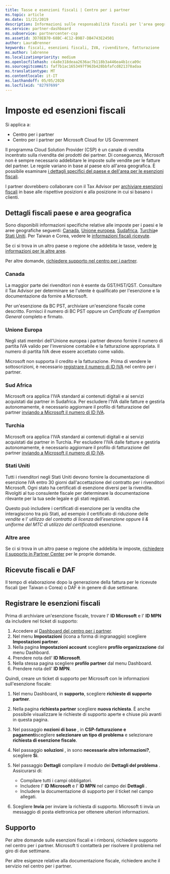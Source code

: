 ```yaml
---
title: Tasse e esenzioni fiscali | Centro per i partner
ms.topic: article
ms.date: 11/21/2019
description: Informazioni sulle responsabilità fiscali per l'area geografica specifica e su come inviare esenzioni fiscali per le vendite CSP.
ms.service: partner-dashboard
ms.subservice: partnercenter-csp
ms.assetid: 3D78EB70-68BC-4C12-B9B7-DB4743E24501
author: LauraBrenner
keywords: fiscali, esenzioni fiscali, IVA, rivenditore, fatturazione
ms.author: labrenne
ms.localizationpriority: medium
ms.openlocfilehash: c4a8e318deaa2636ac7b118b3a446ea4b1cca09c
ms.sourcegitcommit: faf7b1ac1653497f963b428bbfafcd821378adaa
ms.translationtype: MT
ms.contentlocale: it-IT
ms.lasthandoff: 05/05/2020
ms.locfileid: "82797699"
---
```

# <a name="taxes-and-tax-exemptions"></a>Imposte ed esenzioni fiscali

Si applica a:

- Centro per i partner
- Centro per i partner per Microsoft Cloud for US Government

Il programma Cloud Solution Provider (CSP) è un canale di vendita incentrato sulla rivendita dei prodotti dei partner. Di conseguenza, Microsoft non è sempre necessario addebitare le imposte sulle vendite per le fatture del partner. Le regole variano in base al paese e/o all'area geografica. È possibile esaminare [i dettagli specifici del paese e dell'area per le esenzioni fiscali](#country-and-region-tax-details).

I partner dovrebbero collaborare con il Tax Advisor per [archiviare esenzioni fiscali](#file-tax-exemptions) in base alle rispettive posizioni e alla posizione in cui si basano i clienti.

## <a name="country-and-region-tax-details"></a>Dettagli fiscali paese e area geografica

Sono disponibili informazioni specifiche relative alle imposte per i paesi e le aree geografiche seguenti: [Canada](#canada), [Unione europea](#european-union), [Sudafrica](#south-africa), [Turchia](#turkey)e [Stati Uniti](#united-states). Per Taiwan e Corea, vedere le [informazioni fiscali ricevute](#tax-receipts-and-daf).

Se ci si trova in un altro paese o regione che addebita le tasse, vedere [le informazioni per le altre aree](#other-regions).

Per altre domande, [richiedere supporto nel centro per i partner](#support).

### <a name="canada"></a>Canada

La maggior parte dei rivenditori non è esente da GST/HST/QST. Consultare il Tax Advisor per determinare se l'utente è qualificato per l'esenzione e la documentazione da fornire a Microsoft.

Per un'esenzione da BC PST, archiviare un'esenzione fiscale come descritto. Fornisci il numero di BC PST oppure un *Certificate of Exemption General* completo e firmato.

### <a name="european-union"></a>Unione Europa

Negli stati membri dell'Unione europea i partner devono fornire il numero di partita IVA valido per l'inversione contabile e la fatturazione appropriata. Il numero di partita IVA deve essere accettato come valido.

Microsoft non supporta il credito e la fatturazione. Prima di vendere le sottoscrizioni, è necessario [registrare il numero di ID IVA](organization-tax-info.md) nel centro per i partner.

### <a name="south-africa"></a>Sud Africa

Microsoft ora applica l'IVA standard ai contenuti digitali e ai servizi acquistati dai partner in Sudafrica. Per escludere l'IVA dalle fatture e gestirla autonomamente, è necessario aggiornare il profilo di fatturazione del partner [inviando a Microsoft il numero di ID IVA](organization-tax-info.md).

### <a name="turkey"></a>Turchia

Microsoft ora applica l'IVA standard ai contenuti digitali e ai servizi acquistati dai partner in Turchia. Per escludere l'IVA dalle fatture e gestirla autonomamente, è necessario aggiornare il profilo di fatturazione del partner [inviando a Microsoft il numero di ID IVA](organization-tax-info.md).

### <a name="united-states"></a>Stati Uniti

Tutti i rivenditori negli Stati Uniti devono fornire la documentazione di esenzione IVA entro 30 giorni dall'accettazione del contratto per i rivenditori Microsoft. Ogni stato ha certificati di esenzione diversi per la rivendita. Rivolgiti al tuo consulente fiscale per determinare la documentazione rilevante per la tua sede legale e gli stati registrati.

Questo può includere i certificati di esenzione per la vendita che interagiscono tra più Stati, ad esempio il certificato di riduzione delle *vendite* e l' *utilizzo del contratto di licenza dell'esenzione* oppure il *& uniforme del MTC di utilizzo del certificato*di esenzione.

### <a name="other-regions"></a>Altre aree

Se ci si trova in un altro paese o regione che addebita le imposte, [richiedere il supporto in Partner Center](#support) per le proprie domande.

## <a name="tax-receipts-and-daf"></a>Ricevute fiscali e DAF

Il tempo di elaborazione dopo la generazione della fattura per le ricevute fiscali (per Taiwan o Corea) o DAF è in genere di due settimane.

## <a name="file-tax-exemptions"></a>Registrare le esenzioni fiscali

Prima di archiviare un'esenzione fiscale, trovare l' **ID Microsoft** e l' **ID MPN** da includere nel ticket di supporto:

1. Accedere al [Dashboard del centro per i partner](https://partner.microsoft.com/dashboard/).
2. Nel menu **Impostazioni** (icona a forma di ingranaggio) scegliere **Impostazioni partner**.
3. Nella pagina **Impostazioni account** scegliere **profilo organizzazione** dal menu Dashboard.
4. Prendere nota dell' **ID Microsoft**.
5. Nella stessa pagina scegliere **profilo partner** dal menu Dashboard.
6. Prendere nota dell' **ID MPN**.

Quindi, creare un ticket di supporto per Microsoft con le informazioni sull'esenzione fiscale:

1. Nel menu Dashboard, in **supporto**, scegliere **richieste di supporto partner**.
2. Nella pagina **richiesta partner** scegliere **nuova richiesta**. È anche possibile visualizzare le richieste di supporto aperte e chiuse più avanti in questa pagina.
3. Nel passaggio **nozioni di base** , in **CSP-fatturazione e pagamenti**scegliere **selezionare un tipo di problema** e selezionare **richiesta di esenzione fiscale**.
4. Nel passaggio **soluzioni** , in sono **necessarie altre informazioni?**, scegliere **Sì**.
5. Nel passaggio **Dettagli** compilare il modulo dei **Dettagli del problema** . Assicurarsi di:

    - Compilare tutti i campi obbligatori.
    - Includere l' **ID Microsoft** e l' **ID MPN** nel campo dei **Dettagli** .
    - Includere la documentazione di supporto per il ticket nel campo allegati.

6. Scegliere **Invia** per inviare la richiesta di supporto. Microsoft ti invia un messaggio di posta elettronica per ottenere ulteriori informazioni.

## <a name="support"></a>Supporto

Per altre domande sulle esenzioni fiscali e i rimborsi, richiedere supporto nel centro per i partner. Microsoft ti contatterà per risolvere il problema nel giro di due settimane.

Per altre esigenze relative alla documentazione fiscale, richiedere anche il servizio nel centro per i partner.
